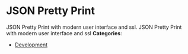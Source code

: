# JSON Pretty Print


JSON Pretty Print with modern user interface and ssl.  JSON Pretty Print with modern user interface and ssl
**Categories**:

- [Development](https://github/awesome-apis/awesome-apis#development)



